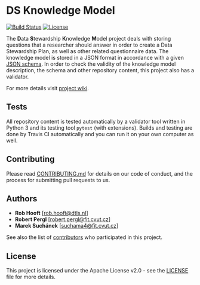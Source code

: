 # DS Knowledge Model

[![Build Status](https://travis-ci.org/DataStewardshipPortal/ds-km.svg?branch=master)](https://travis-ci.org/DataStewardshipPortal/ds-km)
[![License](https://img.shields.io/badge/license-Apache%202-blue.svg)](LICENSE)

The **D**ata **S**tewardship **K**nowledge **M**odel project deals with storing questions that a researcher should answer in order to create a Data Stewardship Plan, as well as other related questionnaire data. The knowledge model is stored in a JSON format in accordance with a given [JSON schema](http://json-schema.org). In order to check the validity of the knowledge model description, the schema and other repository content, this project also has a validator.

For more details visit [project wiki](https://github.com/CCMi-FIT/ds-km-core/wiki).

## Tests

All repository content is tested automatically by a validator tool written in Python 3 and its testing tool `pytest` (with extensions). Builds and testing are done by Travis CI automatically and you can run it on your own computer as well.

## Contributing

Please read [CONTRIBUTING.md](CONTRIBUTING.md) for details on our code of conduct, and the process for submitting pull requests to us.

## Authors

* **Rob Hooft** [[rob.hooft@dtls.nl](mailto:rob.hooft@dtls.nl)]
* **Robert Pergl** [[robert.pergl@fit.cvut.cz](mailto:robert.pergl@fit.cvut.cz)]
* **Marek Suchánek** [[suchama4@fit.cvut.cz](mailto:suchama4@fit.cvut.cz)]

See also the list of [contributors](https://github.com/CCMi-FIT/ds-km-core/graphs/contributors) who participated in this project.

## License

This project is licensed under the Apache License v2.0 - see the [LICENSE](LICENSE) file for more details.
